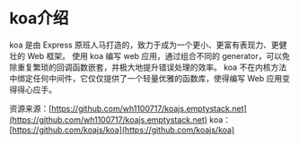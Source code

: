 # koa介绍

koa 是由 Express 原班人马打造的，致力于成为一个更小、更富有表现力、更健壮的 Web 框架。
使用 koa 编写 web 应用，通过组合不同的 generator，可以免除重复繁琐的回调函数嵌套，并极大地提升错误处理的效率。
koa 不在内核方法中绑定任何中间件，它仅仅提供了一个轻量优雅的函数库，使得编写 Web 应用变得得心应手。

资源来源：[https://github.com/wh1100717/koajs.emptystack.net](https://github.com/wh1100717/koajs.emptystack.net)
koa：[https://github.com/koajs/koa](https://github.com/koajs/koa)
